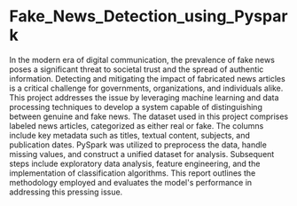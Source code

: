 # Fake_News_Detection_using_Pyspark

In the modern era of digital communication, the prevalence of fake news poses a significant threat to societal trust and the spread of authentic information. Detecting and mitigating the impact of fabricated news articles is a critical challenge for governments, organizations, and individuals alike. This project addresses the issue by leveraging machine learning and data processing techniques to develop a system capable of distinguishing between genuine and fake news.
The dataset used in this project comprises labeled news articles, categorized as either real or fake. The columns include key metadata such as titles, textual content, subjects, and publication dates. PySpark was utilized to preprocess the data, handle missing values, and construct a unified dataset for analysis. Subsequent steps include exploratory data analysis, feature engineering, and the implementation of classification algorithms. This report outlines the methodology employed and evaluates the model's performance in addressing this pressing issue.
